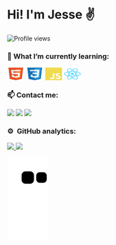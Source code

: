 # Hi! I'm Jesse ✌️
<p align="left"><img src="https://komarev.com/ghpvc/?username=jesserds&color=yellow" alt="Profile views"/></p>

### 🌱 What I’m currently learning:
<div>
  <img align="center" alt="Jesse-HTML" height="30" width="40" src="https://raw.githubusercontent.com/devicons/devicon/master/icons/html5/html5-original.svg"></img>
  <img align="center" alt="Jesse-CSS" height="30" width="40" src="https://raw.githubusercontent.com/devicons/devicon/master/icons/css3/css3-original.svg"></img>
  <img align="center" alt="Jesse-Js" height="30" width="40" src="https://raw.githubusercontent.com/devicons/devicon/master/icons/javascript/javascript-plain.svg"></img>
  <img align="center" alt="Jesse-React" height="30" width="40" src="https://raw.githubusercontent.com/devicons/devicon/master/icons/react/react-original.svg"></img>
</div>

### 📫 Contact me:
<div>
  <a href="mailto:risilva.jesse@gmail.com"><img src="https://img.shields.io/badge/Gmail-D14836?style=for-the-badge&logo=gmail&logoColor=white" target="_blank"></a>
  <a href="https://www.linkedin.com/in/jesseribeiro/"><img src="https://img.shields.io/badge/LinkedIn-0077B5?style=for-the-badge&logo=linkedin&logoColor=white" target="_blank"></a>
  <a href="https://www.instagram.com/nour.misr/"><img src="https://img.shields.io/badge/Instagram-E4405F?style=for-the-badge&logo=instagram&logoColor=white" target="_blank"></a>
</div>

### ⚙️ &nbsp;GitHub analytics:

<p align="left">
  <a href="https://github.com/jesserds">
  <img width="450em" src="https://github-readme-stats.vercel.app/api?username=jesserds&show_icons=true&theme=tokyonight&include_all_commits=true&count_private=true"/>
  <img height="150em" src="https://github-readme-stats.vercel.app/api/top-langs/?username=jesserds&layout=compact&langs_count=7&theme=tokyonight"/>
</p>
  
![Snake animation](https://github.com/jesserds/jesserds/blob/output/github-contribution-grid-snake.svg)
